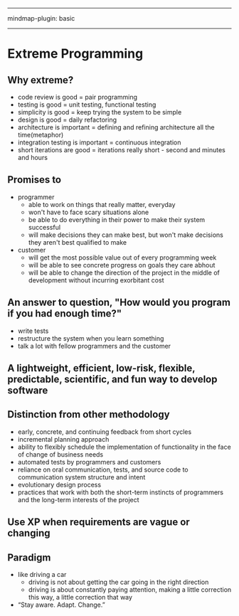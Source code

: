 
---

mindmap-plugin: basic

---

    
# Extreme Programming
## Why extreme?
- code review is good = pair programming
- testing is good = unit testing, functional testing
- simplicity is good = keep trying the system to be simple
- design is good = daily refactoring
- architecture is important = defining and refining architecture all the time(metaphor)
- integration testing is important = continuous integration
- short iterations are good = iterations really short - second and minutes and hours
## Promises to
- programmer
  - able to work on things that really matter, everyday
  - won't have to face scary situations alone
  - be able to do everything in their power to make their system successful
  - will make decisions they can make best, but won't make decisions they aren't best qualified to make
- customer
  - will get the most possible value out of every programming week
  - will be able to see concrete progress on goals they care abhout
  - will be able to change the direction of the project in the middle of development without incurring exorbitant cost
## An answer to question, "How would you program if you had enough time?"
- write tests
- restructure the system when you learn something
- talk a lot with fellow programmers and the customer
## A lightweight, efficient, low-risk, flexible, predictable, scientific, and fun way to develop software
## Distinction from other methodology
- early, concrete, and continuing feedback from short cycles
- incremental planning approach
- ability to flexibly schedule the implementation of functionality in the face of change of business needs
- automated tests by programmers and customers
- reliance on oral communication, tests, and source code to communication system structure and intent
- evolutionary design process
- practices that work with both the short-term instincts of programmers and the long-term interests of the project
## Use XP when requirements are vague or changing
## Paradigm
- like driving a car
  - driving is not about getting the car going in the right direction
  - driving is about constantly paying attention, making a little correction this way, a little correction that way
- “Stay aware. Adapt. Change.”